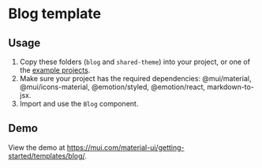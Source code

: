 # Blog template

## Usage

<!-- #target-branch-reference -->

1. Copy these folders (`blog` and `shared-theme`) into your project, or one of the [example projects](https://github.com/mui/material-ui/tree/master/examples).
2. Make sure your project has the required dependencies: @mui/material, @mui/icons-material, @emotion/styled, @emotion/react, markdown-to-jsx.
3. Import and use the `Blog` component.

## Demo

<!-- #host-reference -->

View the demo at https://mui.com/material-ui/getting-started/templates/blog/.
